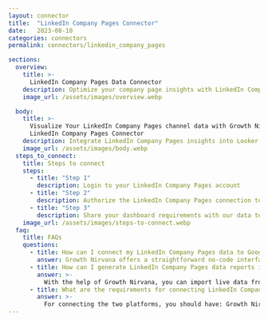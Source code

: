```yaml
---
layout: connector
title:  "LinkedIn Company Pages Connector"
date:   2023-08-10
categories: connectors
permalink: connectors/linkedin_company_pages

sections:
  overview:
    title: >-
      LinkedIn Company Pages Data Connector
    description: Optimize your company page insights with LinkedIn Company Pages integration. Seamlessly merge company page data from LinkedIn with Looker Studio's analytical capabilities, unlocking insights that drive branding strategies, audience engagement, and operational excellence.
    image_url: /assets/images/overview.webp

  body:
    title: >-
      Visualize Your LinkedIn Company Pages channel data with Growth Nirvana's
      LinkedIn Company Pages Connector
    description: Integrate LinkedIn Company Pages insights into Looker Studio for comprehensive branding analytics that guide your corporate strategies.
    image_url: /assets/images/body.webp
  steps_to_connect:
    title: Steps to connect
    steps:
      - title: "Step 1"
        description: Login to your LinkedIn Company Pages account
      - title: "Step 2"
        description: Authorize the LinkedIn Company Pages connection to send data to Growth Nirvana
      - title: "Step 3"
        description: Share your dashboard requirements with our data team. We will build the report for you.
    image_url: /assets/images/steps-to-connect.webp
  faq:
    title: FAQs
    questions:
      - title: How can I connect my LinkedIn Company Pages data to Google Data Studio/Looker Studio?
        answer: Growth Nirvana offers a straightforward no-code interface to connect to LinkedIn Company Pages data sources.
      - title: How can I generate LinkedIn Company Pages data reports in Looker Studio?
        answer: >-
          With the help of Growth Nirvana, you can import live data from LinkedIn Company Pages into Looker Studio. These data can be viewed in charts, tables, and dashboards to generate branded reports that can be shared instantly.
      - title: What are the requirements for connecting LinkedIn Company Pages and Looker Studio?
        answer: >-
          For connecting the two platforms, you should have: Growth Nirvana Account and LinkedIn Company Pages Ads Account
---
```

